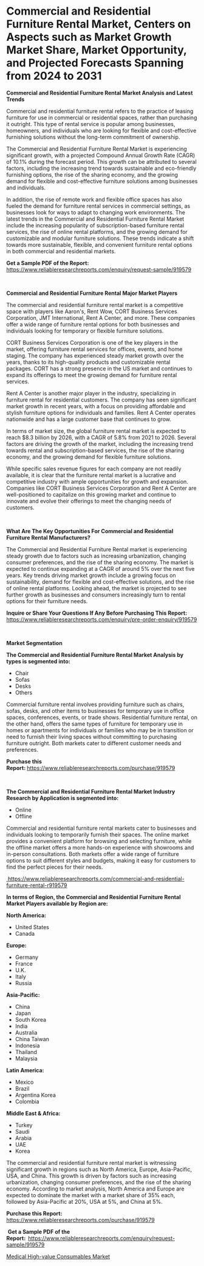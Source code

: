 <p><h1>Commercial and Residential Furniture Rental Market, Centers on Aspects such as Market Growth Market Share, Market Opportunity, and Projected Forecasts Spanning from 2024 to 2031</h1></p><p><strong>Commercial and Residential Furniture Rental Market Analysis and Latest Trends</strong></p>
<p><p>Commercial and residential furniture rental refers to the practice of leasing furniture for use in commercial or residential spaces, rather than purchasing it outright. This type of rental service is popular among businesses, homeowners, and individuals who are looking for flexible and cost-effective furnishing solutions without the long-term commitment of ownership.</p><p>The Commercial and Residential Furniture Rental Market is experiencing significant growth, with a projected Compound Annual Growth Rate (CAGR) of 10.1% during the forecast period. This growth can be attributed to several factors, including the increasing trend towards sustainable and eco-friendly furnishing options, the rise of the sharing economy, and the growing demand for flexible and cost-effective furniture solutions among businesses and individuals.</p><p>In addition, the rise of remote work and flexible office spaces has also fueled the demand for furniture rental services in commercial settings, as businesses look for ways to adapt to changing work environments. The latest trends in the Commercial and Residential Furniture Rental Market include the increasing popularity of subscription-based furniture rental services, the rise of online rental platforms, and the growing demand for customizable and modular furniture solutions. These trends indicate a shift towards more sustainable, flexible, and convenient furniture rental options in both commercial and residential markets.</p></p>
<p><strong>Get a Sample PDF of the Report:&nbsp;</strong> <a href="https://www.reliableresearchreports.com/enquiry/request-sample/919579">https://www.reliableresearchreports.com/enquiry/request-sample/919579</a></p>
<p>&nbsp;</p>
<p><strong>Commercial and Residential Furniture Rental Major Market Players</strong></p>
<p><p>The commercial and residential furniture rental market is a competitive space with players like Aaron's, Rent Wow, CORT Business Services Corporation, JMT International, Rent A Center, and more. These companies offer a wide range of furniture rental options for both businesses and individuals looking for temporary or flexible furniture solutions.</p><p>CORT Business Services Corporation is one of the key players in the market, offering furniture rental services for offices, events, and home staging. The company has experienced steady market growth over the years, thanks to its high-quality products and customizable rental packages. CORT has a strong presence in the US market and continues to expand its offerings to meet the growing demand for furniture rental services.</p><p>Rent A Center is another major player in the industry, specializing in furniture rental for residential customers. The company has seen significant market growth in recent years, with a focus on providing affordable and stylish furniture options for individuals and families. Rent A Center operates nationwide and has a large customer base that continues to grow.</p><p>In terms of market size, the global furniture rental market is expected to reach $8.3 billion by 2026, with a CAGR of 5.8% from 2021 to 2026. Several factors are driving the growth of the market, including the increasing trend towards rental and subscription-based services, the rise of the sharing economy, and the growing demand for flexible furniture solutions.</p><p>While specific sales revenue figures for each company are not readily available, it is clear that the furniture rental market is a lucrative and competitive industry with ample opportunities for growth and expansion. Companies like CORT Business Services Corporation and Rent A Center are well-positioned to capitalize on this growing market and continue to innovate and evolve their offerings to meet the changing needs of customers.</p></p>
<p>&nbsp;</p>
<p><strong>What Are The Key Opportunities For Commercial and Residential Furniture Rental Manufacturers?</strong></p>
<p><p>The Commercial and Residential Furniture Rental market is experiencing steady growth due to factors such as increasing urbanization, changing consumer preferences, and the rise of the sharing economy. The market is expected to continue expanding at a CAGR of around 5% over the next five years. Key trends driving market growth include a growing focus on sustainability, demand for flexible and cost-effective solutions, and the rise of online rental platforms. Looking ahead, the market is projected to see further growth as businesses and consumers increasingly turn to rental options for their furniture needs.</p></p>
<p><strong>Inquire or Share Your Questions If Any Before Purchasing This Report:</strong> <a href="https://www.reliableresearchreports.com/enquiry/pre-order-enquiry/919579">https://www.reliableresearchreports.com/enquiry/pre-order-enquiry/919579</a></p>
<p>&nbsp;</p>
<p><strong>Market Segmentation</strong></p>
<p><strong>The Commercial and Residential Furniture Rental Market Analysis by types is segmented into:</strong></p>
<p><ul><li>Chair</li><li>Sofas</li><li>Desks</li><li>Others</li></ul></p>
<p><p>Commercial furniture rental involves providing furniture such as chairs, sofas, desks, and other items to businesses for temporary use in office spaces, conferences, events, or trade shows. Residential furniture rental, on the other hand, offers the same types of furniture for temporary use in homes or apartments for individuals or families who may be in transition or need to furnish their living spaces without committing to purchasing furniture outright. Both markets cater to different customer needs and preferences.</p></p>
<p><strong>Purchase this Report:&nbsp;</strong><a href="https://www.reliableresearchreports.com/purchase/919579">https://www.reliableresearchreports.com/purchase/919579</a></p>
<p>&nbsp;</p>
<p><strong>The Commercial and Residential Furniture Rental Market Industry Research by Application is segmented into:</strong></p>
<p><ul><li>Online</li><li>Offline</li></ul></p>
<p><p>Commercial and residential furniture rental markets cater to businesses and individuals looking to temporarily furnish their spaces. The online market provides a convenient platform for browsing and selecting furniture, while the offline market offers a more hands-on experience with showrooms and in-person consultations. Both markets offer a wide range of furniture options to suit different styles and budgets, making it easy for customers to find the perfect pieces for their needs.</p></p>
<p><a href="https://www.reliableresearchreports.com/commercial-and-residential-furniture-rental-r919579">&nbsp;https://www.reliableresearchreports.com/commercial-and-residential-furniture-rental-r919579</a></p>
<p><strong>In terms of Region, the Commercial and Residential Furniture Rental Market Players available by Region are:</strong></p>
<p>
    <p> <strong> North America: </strong>
        <ul>
            <li>United States</li>
            <li>Canada</li>
        </ul>
        </p> 
    <p> <strong> Europe: </strong>
        <ul>
            <li>Germany</li>
            <li>France</li>
            <li>U.K.</li>
            <li>Italy</li>
            <li>Russia</li>
        </ul>
        </p> 
    <p> <strong> Asia-Pacific: </strong>
        <ul>
            <li>China</li>
            <li>Japan</li>
            <li>South Korea</li>
            <li>India</li>
            <li>Australia</li>
            <li>China Taiwan</li>
            <li>Indonesia</li>
            <li>Thailand</li>
            <li>Malaysia</li>
        </ul>
        </p> 
    <p> <strong> Latin America: </strong>
        <ul>
            <li>Mexico</li>
            <li>Brazil</li>
            <li>Argentina Korea</li>
            <li>Colombia</li>
        </ul>
        </p> 
    <p> <strong> Middle East & Africa: </strong>
        <ul>
            <li>Turkey</li>
            <li>Saudi</li>
            <li>Arabia</li>
            <li>UAE</li>
            <li>Korea</li>
        </ul>
    </p>
    </p>
<p><p>The commercial and residential furniture rental market is witnessing significant growth in regions such as North America, Europe, Asia-Pacific, USA, and China. This growth is driven by factors such as increasing urbanization, changing consumer preferences, and the rise of the sharing economy. According to market analysis, North America and Europe are expected to dominate the market with a market share of 35% each, followed by Asia-Pacific at 20%, USA at 5%, and China at 5%.</p></p>
<p><strong>Purchase this Report: </strong><a href="https://www.reliableresearchreports.com/purchase/919579">https://www.reliableresearchreports.com/purchase/919579</a></p>
<p>&nbsp;<strong>Get a Sample PDF of the Report:&nbsp;&nbsp;</strong><a href="https://www.reliableresearchreports.com/enquiry/request-sample/919579">https://www.reliableresearchreports.com/enquiry/request-sample/919579</a></p>
<p><strong></strong></p>
<p><p><a href="https://github.com/kmatchooka/Market-Research-Report-List-1/blob/main/medical-high-value-consumables-market.md">Medical High-value Consumables Market</a></p></p>